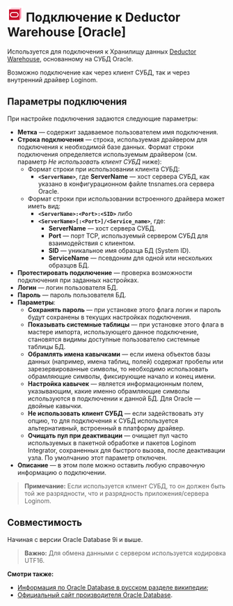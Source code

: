 # ![wh-oracle](../../../images/icons/data-sources/wh-oracle_default.svg) Подключение к Deductor Warehouse [Oracle]

Используется для подключения к Хранилищу данных [Deductor Warehouse](../../../data-format/data-warehouse.md), основанному на СУБД Oracle.

Возможно подключение как через клиент СУБД, так и через внутренний драйвер Loginom.

## Параметры подключения

При настройке подключения задаются следующие параметры:

* **Метка** — содержит задаваемое пользователем имя подключения.
* **Строка подключения** — строка, используемая драйвером для подключения к необходимой базе данных. Формат строки подключения определяется используемым драйвером (см. параметр *Не использовать клиент СУБД* ниже):
   * Формат строки при использовании клиента СУБД:
      * **`<ServerName>`**, где
         **ServerName** — хост сервера СУБД, как указано в конфигурационном файле tnsnames.ora сервера Oracle.
   * Формат строки при использовании встроенного драйвера может иметь вид:
      * **`<ServerName>:<Port>:<SID>`** либо
      * **`<ServerName>[:<Port>]/<Service_name>`**, где:
         * **ServerName** — хост сервера СУБД.
         * **Port** — порт TCP, используемый сервером СУБД для взаимодействия с клиентом.
         * **SID** — уникальное имя образца БД (System ID).
         * **ServiceName** — псевдоним для одной или нескольких образцов БД.
* **Протестировать подключение** — проверка возможности подключения при заданных настройках.
* **Логин** — логин пользователя БД.
* **Пароль** — пароль пользователя БД.
* **Параметры**:
   * **Сохранять пароль** — при установке этого флага логин и пароль будут сохранены в текущих настройках подключения.
   * **Показывать системные таблицы** — при установке этого флага в мастере импорта, использующего данное подключение, становятся видимы доступные пользователю системные таблицы БД.
   * **Обрамлять имена кавычками** — если имена объектов базы данных (например, имена таблиц, полей) содержат пробелы или зарезервированные символы, то необходимо использовать обрамляющие символы, фиксирующие начало и конец имени.
   * **Настройка кавычек** — является информационным полем, указывающим, какие именно обрамляющие символы используются в подключении к данной БД. Для Oracle — двойные кавычки.
   * **Не использовать клиент СУБД** — если задействовать эту опцию, то для подключения к СУБД используется альтернативный, встроенный в платформу драйвер.
   * **Очищать пул при деактивации** — очищает пул часто используемых в пакетной обработке и пакетов Loginom Integrator, сохраненных для быстрого вызова, после деактивации узла. По умолчанию этот параметр отключен.
* **Описание** — в этом поле можно оставить любую справочную информацию о подключении.

> **Примечание:** Если используется клмент СУБД, то он должен быть той же разрядности, что и разрядность приложения/сервера Loginom.

## Совместимость

Начиная с версии Oracle Database 9i и выше.

> **Важно:** Для обмена данными с сервером используется кодировка UTF16.

**Смотри также:**

* [Информация по Oracle Database в русском разделе википедии](https://ru.wikipedia.org/wiki/Oracle_Database);
* [Официальный сайт производителя Oracle Database](https://www.oracle.com/database).

